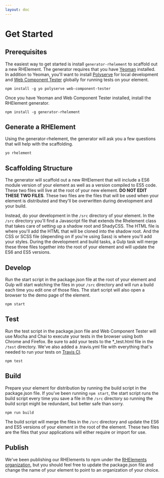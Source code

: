 ```yaml
---
layout: doc
---
```


# Get Started

## Prerequisites

The easiest way to get started is install `generator-rhelement` to scaffold out
a new RHElement. The generator requires that you have [Yeoman](http://yeoman.io/) installed. In addition to Yeoman, you'll want to install [Polyserve](https://github.com/Polymer/polyserve) for local development and [Web Component Tester](https://github.com/Polymer/web-component-tester) globally for running tests on your element.

```
npm install -g yo polyserve web-component-tester
```

Once you have Yeoman and Web Component Tester installed, install the RHElement generator.

```
npm install -g generator-rhelement
```

## Generate a RHElement

Using the generator-rhelement, the generator will ask you a few questions that will help with the scaffolding.

```
yo rhelement
```

## Scaffolding Structure

The generator will scaffold out a new RHElement that will include a ES6 module version of your element as well as a version compiled to ES5 code. These two files will live at the root of your new element. **DO NOT EDIT THESE TWO FILES**. These two files are the files that will be used when your element is distributed and they'll be overwritten during development and your build.

Instead, do your development in the `/src` directory of your element. In the `/src` directory you'll find a Javascript file that extends the Rhelement class that takes care of setting up a shadow root and ShadyCSS. The HTML file is where you'll add the HTML that will be cloned into the shadow root. And the CSS or SCSS file (depending on if you're using Sass) is where you'll add your styles. During the development and build tasks, a Gulp task will merge these three files together into the root of your element and will update the ES6 and ES5 versions.

## Develop

Run the start script in the package.json file at the root of your element and Gulp will start watching the files in your `/src` directory and will run a build each time you edit one of those files. The start script will also open a browser to the demo page of the element.

```
npm start
```

## Test

Run the test script in the package.json file and Web Component Tester will use Mocha and Chai to execute your tests in the browser using both Chrome and Firefox. Be sure to add your tests to the \*\_test.html file in the `/test` directory. We've also added a .travis.yml file with everything that's needed to run your tests on [Travis CI](https://travis-ci.org/).

```
npm test
```

## Build

Prepare your element for distribution by running the build script in the package.json file. If you've been running `npm start`, the start script runs the build script every time you save a file in the `/src` directory so running the build script might be redundant, but better safe than sorry.

```
npm run build
```

The build script will merge the files in the `/src` directory and update the ES6 and ES5 versions of your element in the root of the element. These two files are the files that your applications will either require or import for use.

## Publish

We've been publishing our RHElements to npm under the [RHElements organization](https://www.npmjs.com/org/rhelements), but you should feel free to update the package.json file and change the name of your element to point to an organization of your choice.
